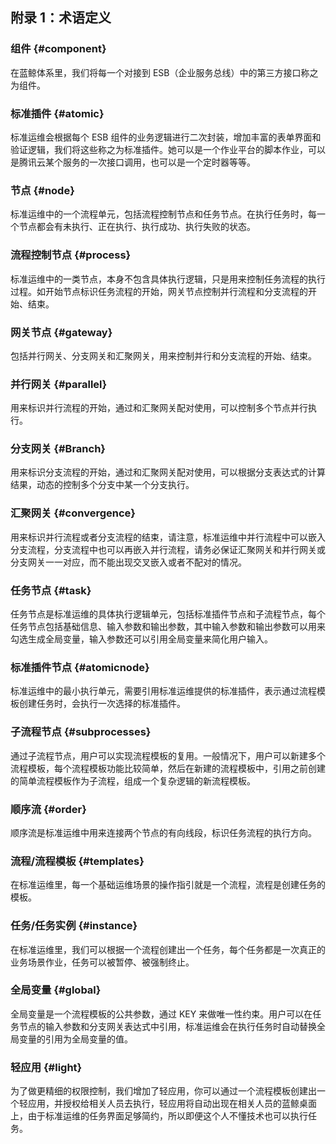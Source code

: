 ## 附录 1：术语定义

### 组件 {#component}
在蓝鲸体系里，我们将每一个对接到 ESB（企业服务总线）中的第三方接口称之为组件。

### 标准插件 {#atomic}

标准运维会根据每个 ESB 组件的业务逻辑进行二次封装，增加丰富的表单界面和验证逻辑，我们将这些称之为标准插件。她可以是一个作业平台的脚本作业，可以是腾讯云某个服务的一次接口调用，也可以是一个定时器等等。

### 节点 {#node}

标准运维中的一个流程单元，包括流程控制节点和任务节点。在执行任务时，每一个节点都会有未执行、正在执行、执行成功、执行失败的状态。

### 流程控制节点 {#process}

标准运维中的一类节点，本身不包含具体执行逻辑，只是用来控制任务流程的执行过程。如开始节点标识任务流程的开始，网关节点控制并行流程和分支流程的开始、结束。

### 网关节点 {#gateway}

包括并行网关、分支网关和汇聚网关，用来控制并行和分支流程的开始、结束。

### 并行网关 {#parallel}

用来标识并行流程的开始，通过和汇聚网关配对使用，可以控制多个节点并行执行。

### 分支网关 {#Branch}

用来标识分支流程的开始，通过和汇聚网关配对使用，可以根据分支表达式的计算结果，动态的控制多个分支中某一个分支执行。

### 汇聚网关 {#convergence}

用来标识并行流程或者分支流程的结束，请注意，标准运维中并行流程中可以嵌入分支流程，分支流程中也可以再嵌入并行流程，请务必保证汇聚网关和并行网关或分支网关一一对应，而不能出现交叉嵌入或者不配对的情况。

### 任务节点 {#task}

任务节点是标准运维的具体执行逻辑单元，包括标准插件节点和子流程节点，每个任务节点包括基础信息、输入参数和输出参数，其中输入参数和输出参数可以用来勾选生成全局变量，输入参数还可以引用全局变量来简化用户输入。

### 标准插件节点 {#atomicnode}

标准运维中的最小执行单元，需要引用标准运维提供的标准插件，表示通过流程模板创建任务时，会执行一次选择的标准插件。

### 子流程节点 {#subprocesses}

通过子流程节点，用户可以实现流程模板的复用。一般情况下，用户可以新建多个流程模板，每个流程模板功能比较简单，然后在新建的流程模板中，引用之前创建的简单流程模板作为子流程，组成一个复杂逻辑的新流程模板。

### 顺序流 {#order}

顺序流是标准运维中用来连接两个节点的有向线段，标识任务流程的执行方向。

### 流程/流程模板 {#templates}

在标准运维里，每一个基础运维场景的操作指引就是一个流程，流程是创建任务的模板。

### 任务/任务实例 {#instance}

在标准运维里，我们可以根据一个流程创建出一个任务，每个任务都是一次真正的业务场景作业，任务可以被暂停、被强制终止。

### 全局变量 {#global}

全局变量是一个流程模板的公共参数，通过 KEY 来做唯一性约束。用户可以在任务节点的输入参数和分支网关表达式中引用，标准运维会在执行任务时自动替换全局变量的引用为全局变量的值。

### 轻应用 {#light}

为了做更精细的权限控制，我们增加了轻应用，你可以通过一个流程模板创建出一个轻应用，并授权给相关人员去执行，轻应用将自动出现在相关人员的蓝鲸桌面上，由于标准运维的任务界面足够简约，所以即便这个人不懂技术也可以执行任务。
